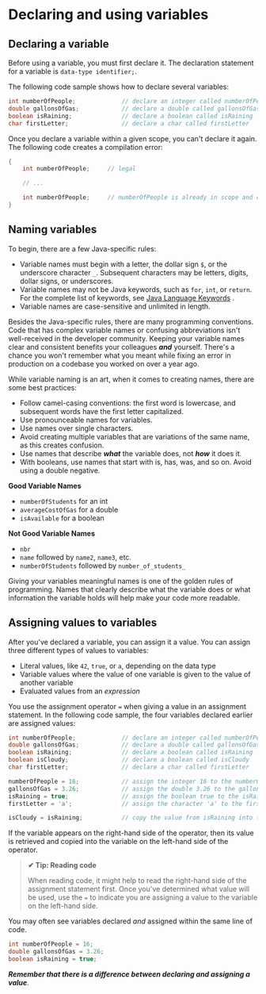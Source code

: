 # Declaring and using variables

## Declaring a variable
Before using a variable, you must first declare it. The declaration statement for a variable is `data-type identifier;`.

The following code sample shows how to declare several variables:
```java
int numberOfPeople;             // declare an integer called numberOfPeople
double gallonsOfGas;            // declare a double called gallonsOfGas
boolean isRaining;              // declare a boolean called isRaining
char firstLetter;               // declare a char called firstLetter
```

Once you declare a variable within a given scope, you can't declare it again. The following code creates a compilation error:
```java
{
    int numberOfPeople;     // legal

    // ...

    int numberOfPeople;     // numberOfPeople is already in scope and can't be declared again
}
```

## Naming variables
To begin, there are a few Java-specific rules:
-   Variable names must begin with a letter, the dollar sign `$`, or the underscore character `_`. Subsequent characters may be letters, digits, dollar signs, or underscores.
-   Variable names may not be Java keywords, such as `for`, `int`, or `return`. For the complete list of keywords, see [Java Language Keywords](https://docs.oracle.com/javase/tutorial/java/nutsandbolts/_keywords.html) .
-   Variable names are case-sensitive and unlimited in length.

Besides the Java-specific rules, there are many programming conventions. Code that has complex variable names or confusing abbreviations isn't well-received in the developer community. Keeping your variable names clear and consistent benefits your colleagues **_and_** yourself. There's a chance you won't remember what you meant while fixing an error in production on a codebase you worked on over a year ago.

While variable naming is an art, when it comes to creating names, there are some best practices:
-   Follow camel-casing conventions: the first word is lowercase, and subsequent words have the first letter capitalized.
-   Use pronounceable names for variables.
-   Use names over single characters.
-   Avoid creating multiple variables that are variations of the same name, as this creates confusion.
-   Use names that describe **_what_** the variable does, not **_how_** it does it.
-   With booleans, use names that start with is, has, was, and so on. Avoid using a double negative.

**Good Variable Names**
-   `numberOfStudents` for an int
-   `averageCostOfGas` for a double
-   `isAvailable` for a boolean

**Not Good Variable Names**
-   `nbr`
-   `name` followed by `name2`, `name3`, etc.
-   `numberOfStudents` followed by `number_of_students_`

Giving your variables meaningful names is one of the golden rules of programming. Names that clearly describe what the variable does or what information the variable holds will help make your code more readable.

## Assigning values to variables
After you've declared a variable, you can assign it a value. You can assign three different types of values to variables:
-   Literal values, like `42`, `true`, or `a`, depending on the data type
-   Variable values where the value of one variable is given to the value of another variable
-   Evaluated values from an _expression_

You use the assignment operator `=` when giving a value in an assignment statement. In the following code sample, the four variables declared earlier are assigned values:
```java
int numberOfPeople;             // declare an integer called numberOfPeople
double gallonsOfGas;            // declare a double called gallonsOfGas
boolean isRaining;              // declare a boolean called isRaining
boolean isCloudy;               // declare a boolean called isCloudy
char firstLetter;               // declare a char called firstLetter

numberOfPeople = 16;            // assign the integer 16 to the numberOfPeople variable
gallonsOfGas = 3.26;            // assign the double 3.26 to the gallonsOfGas variable
isRaining = true;               // assign the boolean true to the isRaining variable
firstLetter = 'a';              // assign the character 'a' to the firstLetter variable

isCloudy = isRaining;           // copy the value from isRaining into the isCloudy variable
```

If the variable appears on the right-hand side of the operator, then its value is retrieved and copied into the variable on the left-hand side of the operator.

>**✔ Tip: Reading code**
>
>When reading code, it might help to read the right-hand side of the assignment statement first. Once you've determined what value will be used, use the `=` to indicate you are assigning a value to the variable on the left-hand side.

You may often see variables declared _and_ assigned within the same line of code.

```java
int numberOfPeople = 16;
double gallonsOfGas = 3.26;
boolean isRaining = true;
```

**_Remember that there is a difference between declaring and assigning a value_**.
